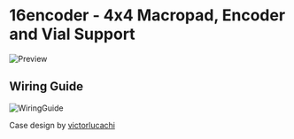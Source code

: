 
# 16encoder - 4x4 Macropad, Encoder and Vial Support
![Preview](https://i.imgur.com/EaflcZC.jpg)

## **Wiring Guide**
![WiringGuide](https://i.imgur.com/JVrGvly.pngg)

Case design by [victorlucachi](https://github.com/victorlucachi/void16)

